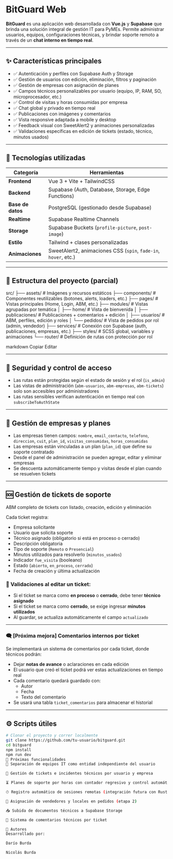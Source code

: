 # BitGuard Web

**BitGuard** es una aplicación web desarrollada con **Vue.js** y **Supabase** que brinda una solución integral de gestión IT para PyMEs. Permite administrar usuarios, equipos, configuraciones técnicas, y brindar soporte remoto a través de un **chat interno en tiempo real**.

---

## ✨ Características principales

- ✅ Autenticación y perfiles con Supabase Auth y Storage
- ✅ Gestión de usuarios con edición, eliminación, filtros y paginación
- ✅ Gestión de empresas con asignación de planes
- ✅ Campos técnicos personalizables por usuario (equipo, IP, RAM, SO, microprocesador, etc.)
- ✅ Control de visitas y horas consumidas por empresa
- ✅ Chat global y privado en tiempo real
- ✅ Publicaciones con imágenes y comentarios
- ✅ Vista responsive adaptada a mobile y desktop
- ✅ Feedback visual con SweetAlert2 y animaciones personalizadas
- ✅ Validaciones específicas en edición de tickets (estado, técnico, minutos usados)

---

## 🧱 Tecnologías utilizadas

| Categoría         | Herramientas                                                                 |
|-------------------|------------------------------------------------------------------------------|
| **Frontend**      | Vue 3 + Vite + TailwindCSS                                                   |
| **Backend**       | Supabase (Auth, Database, Storage, Edge Functions)                          |
| **Base de datos** | PostgreSQL (gestionado desde Supabase)                                       |
| **Realtime**      | Supabase Realtime Channels                                                   |
| **Storage**       | Supabase Buckets (`profile-picture`, `post-image`)                          |
| **Estilo**        | Tailwind + clases personalizadas                                             |
| **Animaciones**   | SweetAlert2, animaciones CSS (`spin`, `fade-in`, `hover`, etc.)              |

---

## 📁 Estructura del proyecto (parcial)

src/
├── assets/ # Imágenes y recursos estáticos
├── components/ # Componentes reutilizables (botones, alerts, loaders, etc.)
├── pages/ # Vistas principales (Home, Login, ABM, etc.)
├── modules/ # Vistas agrupadas por temática
│ ├── home/ # Vista de bienvenida
│ ├── publicaciones/ # Publicaciones + comentarios + edición
│ ├── usuarios/ # ABM, perfiles, edición y roles
│ └── pedidos/ # Vista de pedidos por rol (admin, vendedor)
├── services/ # Conexión con Supabase (auth, publicaciones, empresas, etc.)
├── styles/ # SCSS global, variables y animaciones
└── router/ # Definición de rutas con protección por rol

markdown
Copiar
Editar

---

## 🔐 Seguridad y control de acceso

- Las rutas están protegidas según el estado de sesión y el rol (`is_admin`)
- Las vistas de administración (`abm-usuarios`, `abm-empresas`, `abm-tickets`) solo son accesibles por administradores
- Las rutas sensibles verifican autenticación en tiempo real con `subscribeToAuthState`

---

## 🧩 Gestión de empresas y planes

- Las empresas tienen campos: `nombre`, `email_contacto`, `telefono`, `direccion`, `cuit`, `plan_id`, `visitas_consumidas`, `horas_consumidas`
- Las empresas están vinculadas a un plan (`plan_id`) que define su soporte contratado
- Desde el panel de administración se pueden agregar, editar y eliminar empresas
- Se descuenta automáticamente tiempo y visitas desde el plan cuando se resuelven tickets

---

## 🆘 Gestión de tickets de soporte

ABM completo de tickets con listado, creación, edición y eliminación

Cada ticket registra:

- Empresa solicitante
- Usuario que solicita soporte
- Técnico asignado (obligatorio si está en proceso o cerrado)
- Descripción obligatoria
- Tipo de soporte (`Remoto` o `Presencial`)
- Minutos utilizados para resolverlo (`minutos_usados`)
- Indicador `fue_visita` (booleano)
- Estado (`abierto`, `en_proceso`, `cerrado`)
- Fecha de creación y última actualización

### 🔎 Validaciones al editar un ticket:

- Si el ticket se marca como **en proceso** o **cerrado**, debe tener **técnico asignado**
- Si el ticket se marca como **cerrado**, se exige ingresar **minutos utilizados**
- Al guardar, se actualiza automáticamente el campo `actualizado`

---

### 🗨️ [Próxima mejora] Comentarios internos por ticket

Se implementará un sistema de comentarios por cada ticket, donde técnicos podrán:

- Dejar **notas de avance** o aclaraciones en cada edición
- El usuario que creó el ticket podrá ver estas actualizaciones en tiempo real
- Cada comentario quedará guardado con:
  - Autor
  - Fecha
  - Texto del comentario
- Se usará una tabla `ticket_comentarios` para almacenar el historial

---

## ⚙️ Scripts útiles

```bash
# Clonar el proyecto y correr localmente
git clone https://github.com/tu-usuario/bitguard.git
cd bitguard
npm install
npm run dev
🔭 Próximas funcionalidades
🔧 Separación de equipos IT como entidad independiente del usuario

🧰 Gestión de tickets e incidentes técnicos por usuario y empresa

⏳ Planes de soporte por horas con contador regresivo y control automático

⏱ Registro automático de sesiones remotas (integración futura con RustDesk)

📍 Asignación de vendedores y locales en pedidos (etapa 2)

📥 Subida de documentos técnicos a Supabase Storage

💬 Sistema de comentarios técnicos por ticket

👥 Autores
Desarrollado por:

Darío Burda

Nicolás Burda